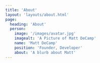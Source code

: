 ```yaml
---
title: 'About'
layout: 'layouts/about.html'
page:
  heading: 'About'
  person:
    image: '/images/avatar.jpg'
    imagealt: 'A Picture of Matt DeCamp'
    name: 'Matt DeCamp'
    position: 'Founder, Developer'
    about: 'A blurb about Matt'
---
```

